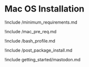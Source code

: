 # Mac OS Installation

!include /minimum_requirements.md

!include /mac_pre_req.md

!include /bash_profile.md

!include /post_package_install.md

!include getting_started/mastodon.md 
